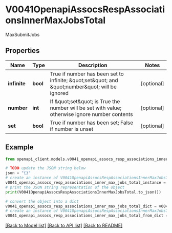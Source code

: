 # V0041OpenapiAssocsRespAssociationsInnerMaxJobsTotal

MaxSubmitJobs

## Properties

Name | Type | Description | Notes
------------ | ------------- | ------------- | -------------
**infinite** | **bool** | True if number has been set to infinite; \&quot;set\&quot; and \&quot;number\&quot; will be ignored | [optional] 
**number** | **int** | If \&quot;set\&quot; is True the number will be set with value; otherwise ignore number contents | [optional] 
**set** | **bool** | True if number has been set; False if number is unset | [optional] 

## Example

```python
from openapi_client.models.v0041_openapi_assocs_resp_associations_inner_max_jobs_total import V0041OpenapiAssocsRespAssociationsInnerMaxJobsTotal

# TODO update the JSON string below
json = "{}"
# create an instance of V0041OpenapiAssocsRespAssociationsInnerMaxJobsTotal from a JSON string
v0041_openapi_assocs_resp_associations_inner_max_jobs_total_instance = V0041OpenapiAssocsRespAssociationsInnerMaxJobsTotal.from_json(json)
# print the JSON string representation of the object
print(V0041OpenapiAssocsRespAssociationsInnerMaxJobsTotal.to_json())

# convert the object into a dict
v0041_openapi_assocs_resp_associations_inner_max_jobs_total_dict = v0041_openapi_assocs_resp_associations_inner_max_jobs_total_instance.to_dict()
# create an instance of V0041OpenapiAssocsRespAssociationsInnerMaxJobsTotal from a dict
v0041_openapi_assocs_resp_associations_inner_max_jobs_total_from_dict = V0041OpenapiAssocsRespAssociationsInnerMaxJobsTotal.from_dict(v0041_openapi_assocs_resp_associations_inner_max_jobs_total_dict)
```
[[Back to Model list]](../README.md#documentation-for-models) [[Back to API list]](../README.md#documentation-for-api-endpoints) [[Back to README]](../README.md)


